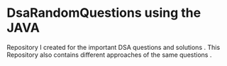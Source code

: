 # DsaRandomQuestions using the JAVA
Repository I created for the important DSA questions and solutions . This Repository also contains different approaches of the same questions .

